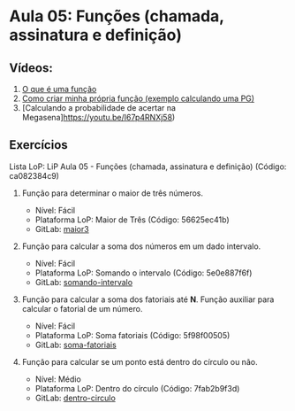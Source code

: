 # Aula 05: Funções (chamada, assinatura e definição)  


## Vídeos:

1. [O que é uma função](https://youtu.be/9S32uN23u5Q)
2. [Como criar minha própria função (exemplo calculando uma PG)](https://youtu.be/XDPudzItdd8)
3. [Calculando a probabilidade de acertar na Megasena]https://youtu.be/I67p4RNXj58)


## Exercícios

Lista LoP: LiP Aula 05 - Funções (chamada, assinatura e definição) (Código: ca082384c9)

1. Função para determinar o maior de três números.
	- Nível: Fácil
	- Plataforma LoP: Maior de Três (Código: 56625ec41b)
	- GitLab: [maior3](https://gitlab.com/carlos_olarte/ect-lip/-/tree/master/funcoes/facil/maior3)

2. Função para calcular a soma dos números em um dado intervalo.
	- Nível: Fácil
	- Plataforma LoP: Somando o intervalo (Código: 5e0e887f6f)
	- GitLab: [somando-intervalo](https://gitlab.com/carlos_olarte/ect-lip/-/tree/master/funcoes/facil/somando-intervalo)

3. Função para calcular a soma dos fatoriais até **N**. Função auxiliar para calcular o fatorial de um número.
	- Nível: Fácil
	- Plataforma LoP: Soma fatoriais (Código: 5f98f00505)
	- GitLab: [soma-fatoriais](https://gitlab.com/carlos_olarte/ect-lip/-/tree/master/funcoes/facil/soma-fatoriais)

4. Função para calcular se um ponto está dentro do círculo ou não.
	- Nível: Médio
	- Plataforma LoP: Dentro do círculo (Código: 7fab2b9f3d)
	- GitLab: [dentro-circulo](https://gitlab.com/carlos_olarte/ect-lip/-/tree/master/funcoes/medio/dentro-circulo)

